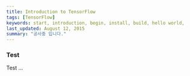 ```yaml
---
title: Introduction to TensorFlow
tags: [TensorFlow]
keywords: start, introduction, begin, install, build, hello world,
last_updated: August 12, 2015
summary: "공사중 입니다."
---
```


### Test
Test ...
